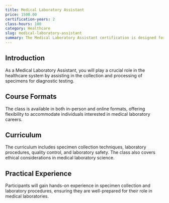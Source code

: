 ```yaml
---
title: Medical Laboratory Assistant
price: 1500.00
certification-years: 2
class-hours: 100
category: Healthcare
slug: medical-laboratory-assistant
summary: The Medical Laboratory Assistant certification is designed for individuals pursuing a career in medical laboratory science. This comprehensive class covers specimen collection, laboratory procedures, and quality control. It equips candidates with the skills needed to assist in laboratory testing and ensure the accuracy of diagnostic results.
---
```


## Introduction

As a Medical Laboratory Assistant, you will play a crucial role in the healthcare system by assisting in the collection and processing of specimens for diagnostic testing.

## Course Formats

The class is available in both in-person and online formats, offering flexibility to accommodate individuals interested in medical laboratory careers.

## Curriculum

The curriculum includes specimen collection techniques, laboratory procedures, quality control, and laboratory safety. The class also covers ethical considerations in medical laboratory science.

## Practical Experience

Participants will gain hands-on experience in specimen collection and laboratory procedures, ensuring they are well-prepared for their role in medical laboratories.

